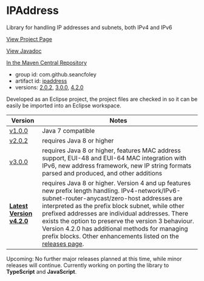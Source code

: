 # IPAddress
Library for handling IP addresses and subnets, both IPv4 and IPv6

[View Project Page](https://seancfoley.github.io/IPAddress/)

[View Javadoc](https://seancfoley.github.io/IPAddress/IPAddress/apidocs/)

[In the Maven Central Repository](https://repo1.maven.org/maven2/com/github/seancfoley/ipaddress/)
- group id: com.github.seancfoley
- artifact id: [ipaddress](https://search.maven.org/#search%7Cga%7C1%7Cipaddress)
- versions: [2.0.2](https://search.maven.org/#artifactdetails%7Ccom.github.seancfoley%7Cipaddress%7C2.0.2%7Cjar), [3.0.0](https://search.maven.org/#artifactdetails%7Ccom.github.seancfoley%7Cipaddress%7C3.0.0%7Cjar), [4.2.0](https://search.maven.org/#artifactdetails%7Ccom.github.seancfoley%7Cipaddress%7C4.2.0%7Cjar)

Developed as an Eclipse project, the project files are checked in so it can be easily be imported into an Eclipse workspace.

Version | Notes
------- | -------------
[v1.0.0](https://github.com/seancfoley/IPAddress/releases/tag/v1.0.0) | Java 7 compatible
[v2.0.2](https://github.com/seancfoley/IPAddress/releases/tag/v2.0.2) | requires Java 8 or higher
[v3.0.0](https://github.com/seancfoley/IPAddress/releases/tag/v3.0.0) | requires Java 8 or higher, features MAC address support, EUI-48 and EUI-64 MAC integration with IPv6, new address framework, new IP string formats parsed and produced, and other additions
**[Latest Version v4.2.0](https://github.com/seancfoley/IPAddress/releases/tag/v4.2.0)** | requires Java 8 or higher.  Version 4 and up features new prefix length handling.  IPv4-network/IPv6-subnet-router-anycast/zero-host addresses are interpreted as the prefix block subnet, while other prefixed addresses are individual addresses. There exists the option to preserve the version 3 behaviour.  Version 4.2.0 has additional methods for managing prefix blocks.  Other enhancements listed on the [releases page](https://github.com/seancfoley/IPAddress/releases/tag/v4.2.0).

Upcoming: No further major releases planned at this time, while minor releases will continue.  Currently working on porting the library to **TypeScript** and **JavaScript**.
